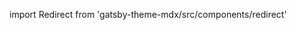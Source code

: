 import Redirect from 'gatsby-theme-mdx/src/components/redirect'

<Redirect to='/advanced/api#sync-api' />
